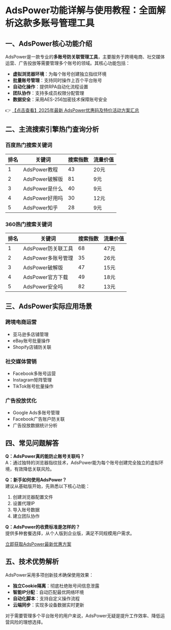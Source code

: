 # AdsPower功能详解与使用教程：全面解析这款多账号管理工具

## 一、AdsPower核心功能介绍

AdsPower是一款专业的**多账号防关联管理工具**，主要服务于跨境电商、社交媒体运营、广告投放等需要管理多个账号的领域。其核心功能包括：

- **虚拟浏览器环境**：为每个账号创建独立指纹环境
- **批量账号管理**：支持同时操作上百个平台账号
- **自动化操作**：提供RPA自动化流程设置
- **团队协作**：支持多成员权限分配管理
- **数据安全**：采用AES-256加密技术保障账号安全

👉 [【点击查看】2025年最新 AdsPower优惠码及特价活动方案汇总](https://bit.ly/adspower_free)

## 二、主流搜索引擎热门查询分析

### 百度热门搜索关键词

| 排名 | 关键词 | 搜索指数 | 流量价值 |
|------|--------|----------|----------|
| 1 | AdsPower教程 | 43 | 20元 |
| 2 | AdsPower破解版 | 81 | 9元 |
| 3 | AdsPower是什么 | 40 | 9元 |
| 4 | AdsPower好用吗 | 30 | 12元 |
| 5 | AdsPower知乎 | 28 | 9元 |

### 360热门搜索关键词

| 排名 | 关键词 | 搜索指数 | 流量价值 |
|------|--------|----------|----------|
| 1 | AdsPower防关联工具 | 68 | 47元 |
| 2 | AdsPower多账号管理 | 35 | 26元 |
| 3 | AdsPower破解版 | 47 | 15元 |
| 4 | AdsPower官方下载 | 49 | 18元 |
| 5 | AdsPower安全吗 | 82 | 13元 |

## 三、AdsPower实际应用场景

### 跨境电商运营
- 亚马逊多店铺管理
- eBay账号批量操作
- Shopify店铺防关联

### 社交媒体营销
- Facebook多账号运营
- Instagram矩阵管理
- TikTok账号批量操作

### 广告投放优化
- Google Ads多账号管理
- Facebook广告账户防关联
- 广告投放数据统计分析

## 四、常见问题解答

**Q：AdsPower真的能防止账号关联吗？**  
A：通过独特的浏览器指纹技术，AdsPower能为每个账号创建完全独立的虚拟环境，有效降低关联风险。

**Q：新手如何使用AdsPower？**  
建议从基础版开始，先熟悉以下核心功能：
1. 创建浏览器配置文件
2. 设置代理IP
3. 导入账号数据
4. 建立团队协作

**Q：AdsPower的收费标准是怎样的？**  
提供多种套餐选择，从个人版到企业版，满足不同规模用户需求。

[立即获取AdsPower最新优惠方案](https://bit.ly/adspower_free)

## 五、技术优势解析

AdsPower采用多项创新技术确保使用效果：
- **独立Cookie隔离**：彻底杜绝账号间信息泄露
- **智能IP分配**：自动匹配最优网络环境
- **自动化脚本**：支持自定义操作流程
- **云端同步**：实现多设备数据实时更新

对于需要管理多个平台账号的用户来说，AdsPower无疑是提升工作效率、降低运营风险的理想选择。